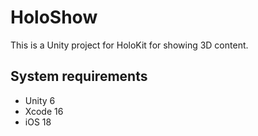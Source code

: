 # HoloShow

This is a Unity project for HoloKit for showing 3D content. 

## System requirements

- Unity 6
- Xcode 16
- iOS 18

